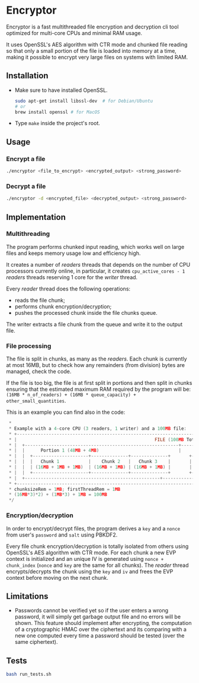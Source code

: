 # Encryptor
Encryptor is a fast multithreaded file encryption and decryption cli tool optimized for multi-core CPUs and minimal RAM usage.

It uses OpenSSL's AES algorithm with CTR mode and chunked file reading so that only a small portion of the file is loaded into memory at a time, making it possible to encrypt very large files on systems with limited RAM.

## Installation
- Make sure to have installed OpenSSL.
    ```sh
    sudo apt-get install libssl-dev  # for Debian/Ubuntu
    # or
    brew install openssl # for MacOS
    ```
- Type `make` inside the project's root.

## Usage
### Encrypt a file
```sh
./encryptor <file_to_encrypt> <encrypted_output> <strong_password>
```
### Decrypt a file
```sh
./encryptor -d <encrypted_file> <decrypted_output> <strong_password>
```

## Implementation
### Multithreading
The program performs chunked input reading, which works well on large files and keeps memory usage low and efficiency high.

It creates a number of *readers* threads that depends on the number of CPU processors currently online, in particular, it creates `cpu_active_cores - 1` *readers* threads reserving 1 core for the *writer* thread. 

Every *reader* thread does the following operations:
- reads the file chunk;
- performs chunk encryption/decryption;
- pushes the processed chunk inside the file chunks queue.

The writer extracts a file chunk from the queue and write it to the output file. 

### File processing
The file is split in chunks, as many as the *readers*. Each chunk is currently at most 16MB, but to check how any remainders (from division) bytes are managed, check the code.

If the file is too big, the file is at first split in portions and then split in chunks ensuring that the estimated maximum RAM required by the program will be: `(16MB * n_of_readers) + (16MB * queue_capacity) + other_small_quantities`.

This is an example you can find also in the code:
```c
 * 
 * Example with a 4-core CPU (3 readers, 1 writer) and a 100MB file:
 * +-----------------------------------------------------------------------------------------------------------+
 * |                                                    FILE (100MB Total)                                     |        
 * |  +----------------------------------------------------------+------------------------------------------+  |                         
 * |  |      Portion 1 (48MB + 4MB)                              |          Portion 2 (48MB)                |  |        
 * |  |  +---------------------+--------------+--------------+       +------------+----------+----------+   |  |                 
 * |  |  |   Chunk 1           |    Chunk 2   |   Chunk 3    |       |  Chunk 1   | Chunk 2  | Chunk 3  |   |  |
 * |  |  | (16MB + 1MB + 1MB)  | (16MB + 1MB) | (16MB + 1MB) |       |  (16MB)    | (16MB)   | (16MB)   |   |  |
 * |  |  +---------------------+--------------+--------------+       +------------+----------+----------+   |  |
 * |  +---------------------------------------------------+-------------------------------------------------+  |
 * +-----------------------------------------------------------------------------------------------------------+
 * chunksizeRem = 1MB; firstThreadRem = 1MB 
 * (16MB*3)*2) + (1MB*3) + 1MB = 100MB
 */
```

### Encryption/decryption
In order to encrypt/decrypt files, the program derives a `key` and a `nonce` from user's `password` and `salt` using PBKDF2.

Every file chunk encryption/decryption is totally isolated from others using OpenSSL's AES algorithm with CTR mode. For each chunk a new EVP context is initialized and an unique IV is generated using `nonce + chunk_index` (`nonce` and `key` are the same for all chunks). The *reader* thread encrypts/decrypts the chunk using the `key` and `iv` and frees the EVP context before moving on the next chunk. 


## Limitations
- Passwords cannot be verified yet so if the user enters a wrong password, it will simply get garbage output file and no errors will be shown. This feature should implement after encrypting, the computation of a cryptographic HMAC over the ciphertext and its comparing with a new one computed every time a password should be tested (over the same ciphertext).

## Tests
```sh
bash run_tests.sh
```